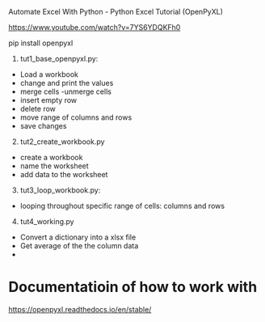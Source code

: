 Automate Excel With Python - Python Excel Tutorial (OpenPyXL)

https://www.youtube.com/watch?v=7YS6YDQKFh0

pip install openpyxl

1. tut1_base_openpyxl.py:
- Load a workbook
- change and print the values
- merge cells
-unmerge cells
- insert empty row
- delete row
- move range of columns and rows
- save changes

2. tut2_create_workbook.py
- create a workbook
- name the worksheet
- add data to the worksheet

3. tut3_loop_workbook.py:
- looping throughout specific range of cells: columns and rows

4. tut4_working.py
- Convert a dictionary into a xlsx file
- Get average of the the column data
-

# Documentatioin of how to work with <openxl>
https://openpyxl.readthedocs.io/en/stable/